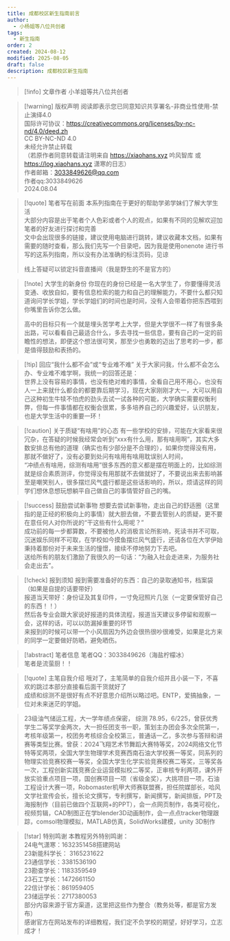 ```yaml
---
title: 成都校区新生指南前言
author:
  - 小杨姐等八位共创者
tags:
  - 新生指南
order: 2
created: 2024-08-12
modified: 2025-08-05
draft: false
description: 成都校区新生指南
---
```



> [!info] 文章作者
> 小羊姐等共八位共创者

> [!warning] 版权声明
> 阅读即表示您已同意知识共享署名-非商业性使用-禁止演绎4.0  
> 国际许可协议：https://creativecommons.org/licenses/by-nc-nd/4.0/deed.zh  
> CC BY-NC-ND 4.0  
> 未经允许禁止转载  
> （若原作者同意转载请注明来自 https://xiaohans.xyz 吟风智库 或 https://log.xiaohans.xyz 潇寒的日志）  
> 作者邮箱：3033849626@qq.com  
> 作者qq:3033849626  
> 2024.08.04

> [!quote] 笔者写在前面
> 本系列指南在于更好的帮助学弟学妹们了解大学生活  
> 大部分内容是出于笔者个人色彩或者个人的观点，如果有不同的见解欢迎加笔者的好友进行探讨和完善  
> 文中会出现很多的链接，建议使用电脑进行跳转，建议收藏本文档，如果有需要的随时查看，那么我们先写一个目录吧，因为我是使用onenote 进行书写的这系列指南，所以没有办法准确的标注页码，见谅  
> 
> 线上答疑可以锁定抖音直播间（我是野生的不是官方的）

> [!note] 大学生的新身份
> 你现在的身份已经是一名大学生了，你要懂得灵活变通、收放自如，要有信息检索的能力和自己的理解能力，不要什么都只知道询问学长学姐，学长学姐们的时间也是时间，没有人会带着你把东西喂到你嘴里告诉你怎么做。  
> 
> 高中的目标只有一个就是埋头苦学考上大学，但是大学很不一样了有很多条出路，可以看看自己最适合什么，多去寻找一些信息，要有自己的一定的前瞻性的想法，即便这个想法很可笑，那至少也勇敢的迈出了思考的一步，都是值得鼓励和表扬的。

> [!tip] 回应“我什么都不会”或“专业难不难”
> 关于大家问我，什么都不会怎么办、专业难不难学啊，我统一的回答还是：  
> 世界上没有容易的事情，也没有绝对难的事情，全看自己用不用心，也没有人一上来就什么都会的都要靠后期学习，现在大家刚刚才大一，大可以用自己这种初生牛犊不怕虎的劲头去试一试各种的可能，大学确实需要权衡利弊，但每一件事情都在权衡会很累，多多培养自己的兴趣爱好，认识朋友，也是大学生活中的重要一环！

> [!caution] 关于质疑“有啥用”的心态
> 有一些学校的安排，可能在大家看来很冗杂，在答疑的时候我经常会听到“xxx有什么用，那有啥用啊”，其实大多数安排总有他的道理（确实也有少部分是不合理的），如果你觉得没有用，那就不做好了，没有必要到处问有啥用有啥用耽误别人时间，  
> “冲绩点有啥用，综测有啥用”很多东西的意义都是摆在明面上的，比如综测就是综合素质测评，你觉得没有用那就不去做就好了，不要说出来去影响甚至是嘲笑别人，很多摆烂风气盛行都是这些话影响的，所以，烦请这样的同学们想休息想玩想躺平自己做自己的事情管好自己的嘴。

> [!success] 鼓励尝试新事物
> 想要去尝试新事物，走出自己的舒适圈（这里指的是正经的积极向上的事情）就大胆去做，不要去管别人的质疑，更不要在意任何人对你所说的“干这些有什么用呢？”  
> 成功前的每一步都算数，不要被他人的消极言论所影响，死读书并不可取，沉迷娱乐同样不可取，在学校如今摸鱼摆烂风气盛行，还请各位在大学伊始秉持着那份对于未来生活的憧憬，接续不停地努力下去吧。  
> 送给所有的朋友们激励了我很久的一句话：“为融入社会走进来，为服务社会走出去”。

> [!check] 报到须知
> 报到需要准备好的东西：自己的录取通知书，档案袋（如果是自提的话要带好）  
> 报道当天带好：身份证及其复印件，一寸免冠照片几张（一定要保管好自己的东西！！）  
> 然后各专业会跟大家说好报道的具体流程，报道当天建议多停留和观察一会，这样的话，可以以防漏掉重要的环节  
> 来报到的时候可以带一个小风扇因为外边会很热很吵很难受，如果是北方来的同学一定要做好防晒，避免晒伤。

> [!abstract] 笔者信息
> 笔者QQ：3033849626（海盐柠檬冰）  
> 笔者是流萤厨！！

> [!quote] 主笔自我介绍
> 哦对了，主笔简单的自我介绍并且小装一下，不喜欢的跳过本部分直接看后面干货就好了  
> 成绩和综测不是很好有点不好意思介绍所以略过吧。ENTP，爱搞抽象，一位对未来迷茫的学姐。


>23级油气储运工程，大一学年绩点保密， 综测 78.95，6/225，曾获优秀学生二等奖学金两次，大一担任团支书一职，策划主办团会多次全院第一，考核年级第一，校团务考核综合全校第三，普通话一乙，多次参与答辩和讲赛等类型比赛。曾获：2024飞翔艺术节舞蹈大赛特等奖，2024网络文化节特等奖两项，全国大学生物理学术竞赛西南石油大学校赛一等奖，同系列的物理实验竞赛校赛一等奖，全国大学生化学实验竞赛校赛二等奖，三等奖各一次，工程创新实践竞赛企业运营模拟校二等奖，正审核专利两项，课外开放实验重点项目一项，国创赛项目一项（省级金奖），大挑项目一项，石油工程设计大赛一项，Robomaster机甲大师赛联盟赛，担任院媒部长，哈风文学社宣传会长，擅长论文撰写，专利撰写，新闻撰写，新闻排版，PPT及海报制作（目前已做四个互联网+的PPT），会一点网页制作，各类可视化，视频剪辑，CAD制图正在学blender3D动画制作，会一点点tracker物理跟踪，comsol物理模拟，MATLAB仿真，SolidWorks建模，unity 3D制作


> [!star] 特别鸣谢
> 本教程另外特别鸣谢：  
> 24电气潇寒：1632351458搭建网站  
> 23新能科学长： 3165231622  
> 23通信学长：3381536190  
> 23勘查学长：1183359549  
> 23石工学长：1472661150  
> 22信计学长：861959405  
> 23储运学长：2717380053  
> 部分内容来源于官方渠道，这里把这些作为整合（教务处等，都是官方发布）  
> 感谢官方在网站发布的详细教程，我们定不负学校的期望，好好学习，立志成才！
